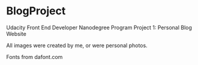 # BlogProject

Udacity Front End Developer Nanodegree Program Project 1: Personal Blog Website

All images were created by me, or were personal photos.

Fonts from dafont.com
